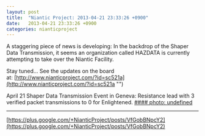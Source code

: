 ```yaml
---
layout: post
title:  "Niantic Project: 2013-04-21 23:33:26 +0900"
date:   2013-04-21 23:33:26 +0900
categories: nianticproject
---
```

A staggering piece of news is developing: In the backdrop of the Shaper Data Transmission, it seems an organization called HAZDATA is currently attempting to take over the Niantic Facility.

Stay tuned... See the updates on the board at: [http://www.nianticproject.com/?id=sc521a](http://www.nianticproject.com/?id=sc521a "")

April 21 Shaper Data Transmission Event in Geneva:
Resistance lead with 3 verified packet transmissions to 0 for Enlightened.
[#### photo: undefined](https://lh4.googleusercontent.com/-Ttd_hVmoSA8/UXP4oltO9YI/AAAAAAAAFKs/USmuAsw3VxM/w288-h288/breaking.PNG "")
- - -
[https://plus.google.com/+NianticProject/posts/VfGobBNpcY2](https://plus.google.com/+NianticProject/posts/VfGobBNpcY2)
